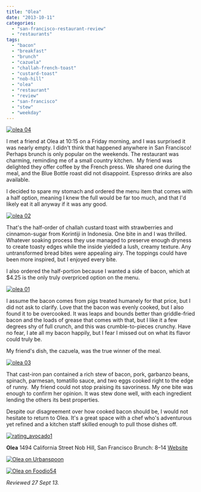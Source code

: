 ```yaml
---
title: "Olea"
date: "2013-10-11"
categories: 
  - "san-francisco-restaurant-review"
  - "restaurants"
tags: 
  - "bacon"
  - "breakfast"
  - "brunch"
  - "cazuela"
  - "challah-french-toast"
  - "custard-toast"
  - "nob-hill"
  - "olea"
  - "restaurant"
  - "review"
  - "san-francisco"
  - "stew"
  - "weekday"
---
```


[![olea 04](http://s3.amazonaws.com/thegourmez-wpmedia/2013/10/olea-04.jpg)](http://www.thegourmez.com/2013/10/olea/olea-04/)

I met a friend at Olea at 10:15 on a Friday morning, and I was surprised it was nearly empty. I didn't think that happened anywhere in San Francisco! Perhaps brunch is only popular on the weekends. The restaurant was charming, reminding me of a small country kitchen.  My friend was delighted they offer coffee by the French press. We shared one during the meal, and the Blue Bottle roast did not disappoint. Espresso drinks are also available.

I decided to spare my stomach and ordered the menu item that comes with a half option, meaning I knew the full would be far too much, and that I'd likely eat it all anyway if it was any good.

[![olea 02](http://s3.amazonaws.com/thegourmez-wpmedia/2013/10/olea-02.jpg)](http://www.thegourmez.com/2013/10/olea/olea-02/)

That's the half-order of challah custard toast with strawberries and cinnamon-sugar from Korintiji in Indonesia. One bite in and I was thrilled. Whatever soaking process they use managed to preserve enough dryness to create toasty edges while the inside yielded a lush, creamy texture. Any untransformed bread bites were appealing airy. The toppings could have been more inspired, but I enjoyed every bite.

I also ordered the half-portion because I wanted a side of bacon, which at $4.25 is the only truly overpriced option on the menu.

[![olea 01](http://s3.amazonaws.com/thegourmez-wpmedia/2013/10/olea-01.jpg)](http://www.thegourmez.com/2013/10/olea/olea-01/)

I assume the bacon comes from pigs treated humanely for that price, but I did not ask to clarify. Love that the bacon was evenly cooked, but I also found it to be overcooked. It was leaps and bounds better than griddle-fried bacon and the loads of grease that comes with that, but I like it a few degrees shy of full crunch, and this was crumble-to-pieces crunchy. Have no fear, I ate all my bacon happily, but I fear I missed out on what its flavor could truly be.

My friend's dish, the cazuela, was the true winner of the meal.

[![olea 03](http://s3.amazonaws.com/thegourmez-wpmedia/2013/10/olea-03.jpg)](http://www.thegourmez.com/2013/10/olea/olea-03/)

That cast-iron pan contained a rich stew of bacon, pork, garbanzo beans, spinach, parmesan, tomatillo sauce, and two eggs cooked right to the edge of runny.  My friend could not stop praising its savoriness. My one bite was enough to confirm her opinion. It was stew done well, with each ingredient lending the others its best properties.

Despite our disagreement over how cooked bacon should be, I would not hesitate to return to Olea. It's a great space with a chef who's adventurous yet refined and a kitchen staff skilled enough to pull those dishes off.

[![rating_avocado1](http://s3.amazonaws.com/thegourmez-wpmedia/2009/02/rating_avocado1.gif)](http://www.thegourmez.com/2009/02/restaurant-review-nanas-durham/rating_avocado1/)

**Olea** 1494 California Street Nob Hill, San Francisco Brunch: $8–$14 [Website](http://www.oleasf.com/)

[![Olea on Urbanspoon](http://www.urbanspoon.com/b/link/335041/minilink.gif)](http://www.urbanspoon.com/r/6/335041/restaurant/Nob-Hill/Olea-San-Francisco)

[![Olea on Foodio54](http://foodio54.com/images/badge-1-9d744.jpg)](http://foodio54.com/restaurant/San-Francisco-CA/9d744/Olea)

_Reviewed 27 Sept 13._
